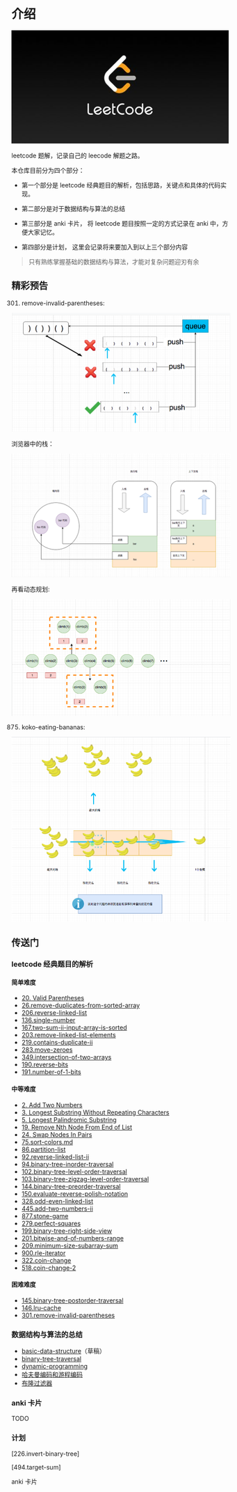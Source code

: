 # 介绍

![leetcode.jpeg](./assets/leetcode.jpeg)

leetcode 题解，记录自己的 leecode 解题之路。

本仓库目前分为四个部分：

- 第一个部分是 leetcode 经典题目的解析，包括思路，关键点和具体的代码实现。

- 第二部分是对于数据结构与算法的总结

- 第三部分是 anki 卡片， 将 leetcode 题目按照一定的方式记录在 anki 中，方便大家记忆。

- 第四部分是计划， 这里会记录将来要加入到以上三个部分内容

> 只有熟练掌握基础的数据结构与算法，才能对复杂问题迎刃有余


## 精彩预告


301. remove-invalid-parentheses:

![remove-invalid-parentheses](./assets/problems/301.remove-invalid-parentheses.png)

浏览器中的栈：

![basic-data-structure-call-stack](./assets/thinkings/basic-data-structure-call-stack.png)

再看动态规划:

![dynamic-programming-3](./assets/thinkings/dynamic-programming-3.png)

875. koko-eating-bananas:

![koko-eating-bananas](./assets/problems/koko-eating-bananas.png)

## 传送门

### leetcode 经典题目的解析

#### 简单难度

- [20. Valid Parentheses](./problems/validParentheses.md)
- [26.remove-duplicates-from-sorted-array](./problems/26.remove-duplicates-from-sorted-array.md)
- [206.reverse-linked-list](./problems/206.reverse-linked-list.md)
- [136.single-number](./problems/136.single-number.md)
- [167.two-sum-ii-input-array-is-sorted](./problems/167.two-sum-ii-input-array-is-sorted.md)
- [203.remove-linked-list-elements](./problems/203.remove-linked-list-elements.md)
- [219.contains-duplicate-ii](./problems/219.contains-duplicate-ii.md)
- [283.move-zeroes](./problems/283.move-zeroes.md)
- [349.intersection-of-two-arrays](./problems/349.intersection-of-two-arrays.md)
- [190.reverse-bits](./problems/190.reverse-bits.md)
- [191.number-of-1-bits](./problems/191.number-of-1-bits.md)

#### 中等难度

- [2. Add Two Numbers](./problems/addTwoNumbers.md)
- [3. Longest Substring Without Repeating Characters](./problems/longestSubstringWithoutRepeatingCharacters.md)
- [5. Longest Palindromic Substring](./problems/longestPalindromicSubstring.md)
- [19. Remove Nth Node From End of List](./problems/removeNthNodeFromEndofList.md)
- [24. Swap Nodes In Pairs](./problems/swapNodesInPairs.md)
- [75.sort-colors.md](./problems/75.sort-colors.md)
- [86.partition-list](./problems/86.partition-list.md)
- [92.reverse-linked-list-ii](./problems/92.reverse-linked-list-ii.md)
- [94.binary-tree-inorder-traversal](./problems/94.binary-tree-inorder-traversal.md)
- [102.binary-tree-level-order-traversal](./problems/102.binary-tree-level-order-traversal.md)
- [103.binary-tree-zigzag-level-order-traversal](./problems/103.binary-tree-zigzag-level-order-traversal.md)
- [144.binary-tree-preorder-traversal](./problems/144.binary-tree-preorder-traversal.md)
- [150.evaluate-reverse-polish-notation](./problems/150.evaluate-reverse-polish-notation.md)
- [328.odd-even-linked-list](./problems/328.odd-even-linked-list.md)
- [445.add-two-numbers-ii](./problems/445.add-two-numbers-ii.md)
- [877.stone-game](./problems/877.stone-game.md)
- [279.perfect-squares](./problems/279.perfect-squares.md)
- [199.binary-tree-right-side-view](./problems/199.binary-tree-right-side-view.md)
- [201.bitwise-and-of-numbers-range](./problems/201.bitwise-and-of-numbers-range.md)
- [209.minimum-size-subarray-sum](./problems/209.minimum-size-subarray-sum.md)
- [900.rle-iterator](./problems/900.rle-iterator.md)
- [322.coin-change](./problems/322.coin-change.md)
- [518.coin-change-2](./problems/518.coin-change-2.md)

#### 困难难度

- [145.binary-tree-postorder-traversal](./problems/145.binary-tree-postorder-traversal.md)
- [146.lru-cache](./problems/146.lru-cache.md)
- [301.remove-invalid-parentheses](./problems/301.remove-invalid-parentheses.md)

### 数据结构与算法的总结

- [basic-data-structure](./thinkings/basic-data-structure.md)（草稿）
- [binary-tree-traversal](./thinkings/binary-tree-traversal.md)
- [dynamic-programming](./thinkings/dynamic-programming.md)
- [哈夫曼编码和游程编码](./thinkings/run-length-encode-and-huffman-encode.md)
- [布隆过滤器](./thinkings/bloom-filter.md)

### anki 卡片

TODO

### 计划

[226.invert-binary-tree]

[494.target-sum]

anki 卡片

